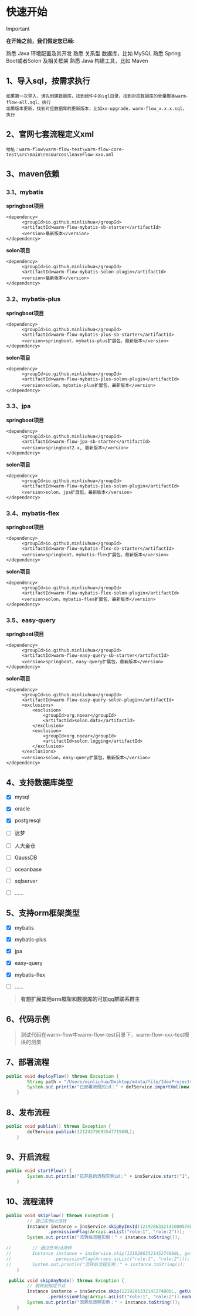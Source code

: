 # 快速开始

> [!IMPORTANT] 
> **在开始之前，我们假定您已经:**
> 
> 熟悉 Java 环境配置及其开发
> 熟悉 关系型 数据库，比如 MySQL
> 熟悉 Spring Boot或者Solon 及相关框架
> 熟悉 Java 构建工具，比如 Maven

## 1、导入sql，按需求执行
```shell
如果第一次导入，请先创建数据库，找到组件中的sql目录，找到对应数据库的全量脚本warm-flow-all.sql，执行  
如果版本更新，找到对应数据库的更新版本，比如xx-upgrade，warm-flow_x.x.x.sql，执行
```
## 2、官网七套流程定义xml
```shell
地址：warm-flow\warm-flow-test\warm-flow-core-test\src\main\resources\leaveFlow-xxx.xml
```


## 3、maven依赖
### 3.1、mybatis
**springboot项目**

```maven
<dependency>
      <groupId>io.github.minliuhua</groupId>
      <artifactId>warm-flow-mybatis-sb-starter</artifactId>
      <version>最新版本</version>
</dependency>
```

**solon项目**

```maven
<dependency>
      <groupId>io.github.minliuhua</groupId>
      <artifactId>warm-flow-mybatis-solon-plugin</artifactId>
      <version>最新版本</version>
</dependency>
```

### 3.2、mybatis-plus
**springboot项目**

```maven
<dependency>
      <groupId>io.github.minliuhua</groupId>
      <artifactId>warm-flow-mybatis-plus-sb-starter</artifactId>
      <version>springboot，mybatis-plus扩展包，最新版本</version>
</dependency>
```

**solon项目**

```maven
<dependency>
      <groupId>io.github.minliuhua</groupId>
      <artifactId>warm-flow-mybatis-plus-solon-plugin</artifactId>
      <version>solon，mybatis-plus扩展包，最新版本</version>
</dependency>
```

### 3.3、jpa
**springboot项目**

```maven
<dependency>
      <groupId>io.github.minliuhua</groupId>
      <artifactId>warm-flow-jpa-sb-starter</artifactId>
      <version>springboot2.x, 最新版本</version>
</dependency>
```

**solon项目**

```maven
<dependency>
      <groupId>io.github.minliuhua</groupId>
      <artifactId>warm-flow-mybatis-plus-solon-plugin</artifactId>
      <version>solon，jpa扩展包，最新版本</version>
</dependency>
```

### 3.4、mybatis-flex
**springboot项目**

```maven
<dependency>
      <groupId>io.github.minliuhua</groupId>
      <artifactId>warm-flow-mybatis-flex-sb-starter</artifactId>
      <version>springboot，mybatis-flex扩展包，最新版本</version>
</dependency>
```

**solon项目**

```maven
<dependency>
      <groupId>io.github.minliuhua</groupId>
      <artifactId>warm-flow-mybatis-flex-solon-plugin</artifactId>
      <version>solon，mybatis-flex扩展包，最新版本</version>
</dependency>
```

### 3.5、easy-query
**springboot项目**

```maven
<dependency>
      <groupId>io.github.minliuhua</groupId>
      <artifactId>warm-flow-easy-query-sb-starter</artifactId>
      <version>springboot，easy-query扩展包，最新版本</version>
</dependency>
```

**solon项目**

```maven
<dependency>
      <groupId>io.github.minliuhua</groupId>
      <artifactId>warm-flow-easy-query-solon-plugin</artifactId>
      <exclusions>
          <exclusion>
              <groupId>org.noear</groupId>
              <artifactId>solon.data</artifactId>
          </exclusion>
          <exclusion>
              <groupId>org.noear</groupId>
              <artifactId>solon.logging</artifactId>
          </exclusion>
      </exclusions>
      <version>solon，easy-query扩展包，最新版本</version>
</dependency>
```

## 4、支持数据库类型

* [x] mysql
* [x] oracle
* [x] postgresql
* [ ] 达梦
* [ ] 人大金仓
* [ ] GaussDB
* [ ] oceanbase
* [ ] sqlserver
* [ ] ......


## 5、支持orm框架类型
* [x] mybatis
* [x] mybatis-plus
* [x] jpa
* [x] easy-query
* [x] mybatis-flex
* [ ] ......



> **有想扩展其他orm框架和数据库的可加qq群联系群主**

## 6、代码示例

> 测试代码在warm-flow中warm-flow-test目录下，warm-flow-xxx-test模块的测类


## 7、部署流程

```java
public void deployFlow() throws Exception {
        String path = "/Users/minliuhua/Desktop/mdata/file/IdeaProjects/min/hh-vue/hh-admin/src/main/resources/leaveFlow-serial.xml";
        System.out.println("已部署流程的id：" + defService.importXml(new FileInputStream(path)).getId());
    }
```

## 8、发布流程

```java
public void publish() throws Exception {
        defService.publish(1212437969554771968L);
    }
```

## 9、开启流程

```java
public void startFlow() {
        System.out.println("已开启的流程实例id：" + insService.start("1", getUser()).getId());
    }
```

## 10、流程流转

```java
public void skipFlow() throws Exception {
        // 通过实例id流转
        Instance instance = insService.skipByInsId(1219286332141080576L, getUser().skipType(SkipType.PASS.getKey())
                .permissionFlag(Arrays.asList("role:1", "role:2")));
        System.out.println("流转后流程实例：" + instance.toString());

//        // 通过任务id流转
//        Instance instance = insService.skip(1219286332145274880L, getUser().skipType(SkipType.PASS.getKey())
//                .permissionFlag(Arrays.asList("role:1", "role:2")));
//        System.out.println("流转后流程实例：" + instance.toString());
    }

 public void skipAnyNode() throws Exception {
        // 跳转到指定节点
        Instance instance = insService.skip(1219286332145274880L, getUser().skipType(SkipType.PASS.getKey())
                .permissionFlag(Arrays.asList("role:1", "role:2")).nodeCode("4"));
        System.out.println("流转后流程实例：" + instance.toString());
    }
```
